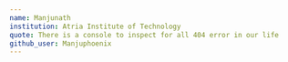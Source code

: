 ```yaml
---
name: Manjunath
institution: Atria Institute of Technology
quote: There is a console to inspect for all 404 error in our life
github_user: Manjuphoenix
---
```

